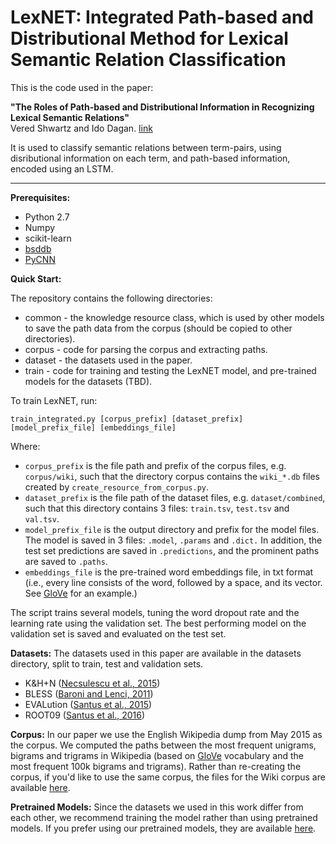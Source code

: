# LexNET: Integrated Path-based and Distributional Method for Lexical Semantic Relation Classification

This is the code used in the paper:

<b>"The Roles of Path-based and Distributional Information in Recognizing Lexical Semantic Relations"</b><br/>
Vered Shwartz and Ido Dagan. [link](http://arxiv.org/abs/???)

It is used to classify semantic relations between term-pairs, using disributional information on each term, and path-based information, encoded using an LSTM.

***

<b>Prerequisites:</b>
* Python 2.7
* Numpy
* scikit-learn
* [bsddb](https://docs.python.org/2/library/bsddb.html)
* [PyCNN](https://github.com/clab/cnn/)

<b>Quick Start:</b>

The repository contains the following directories:
* common - the knowledge resource class, which is used by other models to save the path data from the corpus (should be copied to other directories).
* corpus - code for parsing the corpus and extracting paths.
* dataset - the datasets used in the paper.
* train - code for training and testing the LexNET model, and pre-trained models for the datasets (TBD).

To train LexNET, run:

`train_integrated.py [corpus_prefix] [dataset_prefix] [model_prefix_file] [embeddings_file]`

Where:
* `corpus_prefix` is the file path and prefix of the corpus files, e.g. `corpus/wiki`, such that the directory corpus contains the `wiki_*.db` files created by `create_resource_from_corpus.py`.
* `dataset_prefix` is the file path of the dataset files, e.g. `dataset/combined`, such that this directory contains 3 files: `train.tsv`, `test.tsv` and `val.tsv`.
* `model_prefix_file` is the output directory and prefix for the model files. The model is saved in 3 files: `.model`, `.params` and `.dict.`
In addition, the test set predictions are saved in `.predictions`, and the prominent paths are saved to `.paths`.
* `embeddings_file` is the pre-trained word embeddings file, in txt format (i.e., every line consists of the word, followed by a space, and its vector. See [GloVe](http://nlp.stanford.edu/data/glove.6B.zip) for an example.)

The script trains several models, tuning the word dropout rate and the learning rate using the validation set. The best performing model on the validation set is saved and evaluated on the test set.

<b>Datasets:</b>
The datasets used in this paper are available in the datasets directory, split to train, test and validation sets.

* K&H+N ([Necsulescu et al., 2015](http://www.aclweb.org/anthology/S15-1021))
* BLESS ([Baroni and Lenci, 2011](http://www.aclweb.org/anthology/W11-2501))
* EVALution ([Santus et al., 2015](http://www.aclweb.org/anthology/W15-4208))
* ROOT09 ([Santus et al., 2016](http://arxiv.org/abs/1603.08702))

<b>Corpus:</b>
In our paper we use the English Wikipedia dump from May 2015 as the corpus. We computed the paths between the most frequent unigrams, bigrams and trigrams in Wikipedia (based on [GloVe](http://nlp.stanford.edu/data/glove.6B.zip) vocabulary and the most frequent 100k bigrams and trigrams). Rather than re-creating the corpus, if you'd like to use the same corpus, the files for the Wiki corpus are available [here](https://drive.google.com/folderview?id=0B0kBcFEBhcbhdXBTOVRRbThOVDg&usp=sharing).

<b>Pretrained Models:</b>
Since the datasets we used in this work differ from each other, we recommend training the model rather than using pretrained models. If you prefer using our pretrained models, they are available [here](https://drive.google.com/folderview?id=0B0kBcFEBhcbhQ3h6VDV2NFQ0SGc&usp=sharing).
